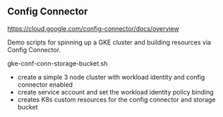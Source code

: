 ## Config Connector

https://cloud.google.com/config-connector/docs/overview

Demo scripts for spinning up a GKE cluster and building resources via Config Connector.

gke-conf-conn-storage-bucket.sh
- create a simple 3 node cluster with workload identity and config connector enabled
- create service account and set the workload identity policy binding
- creates K8s custom resources for the config connector and storage bucket
